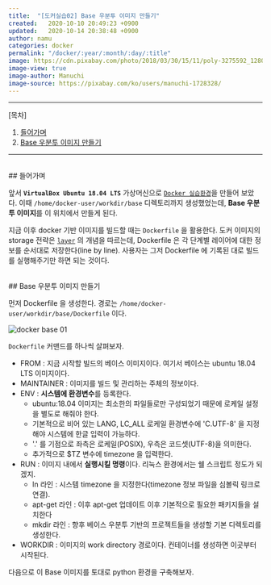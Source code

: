 ```yaml
---
title:  "[도커실습02] Base 우분투 이미지 만들기"
created:   2020-10-10 20:49:23 +0900
updated:   2020-10-14 20:38:48 +0900
author: namu
categories: docker
permalink: "/docker/:year/:month/:day/:title"
image: https://cdn.pixabay.com/photo/2018/03/30/15/11/poly-3275592_1280.jpg
image-view: true
image-author: Manuchi
image-source: https://pixabay.com/ko/users/manuchi-1728328/
---
```



---

[목차]

1. [들어가며](#들어가며)
2. [Base 우분투 이미지 만들기](#base-우분투-이미지-만들기)

---

<br>
## 들어가며

앞서 **```VirtualBox Ubuntu 18.04 LTS```** 가상머신으로
[```Docker 실습환경```](./2020-10-10-docker-config.markdown)을 만들어 보았다.
이때 ```/home/docker-user/workdir/base``` 디렉토리까지 생성했었는데,
**Base 우분투 이미지**를 이 위치에서 만들게 된다.

지금 이후 docker 기반 이미지를 빌드할 때는 ```Dockerfile``` 을 활용한다.
도커 이미지의 storage 전략은 [```layer```](https://docs.docker.com/storage/storagedriver/#images-and-layers) 의 개념을
따르는데, Dockerfile 은 각 단계별 레이어에 대한 정보를 순서대로 저장한다(line by line).
사용자는 그저 Dockerfile 에 기록된 대로 빌드를 실행해주기만 하면 되는 것이다.

<br>
## Base 우분투 이미지 만들기

먼저 Dockerfile 을 생성한다. 경로는 ```/home/docker-user/workdir/base/Dockerfile``` 이다.

![docker base 01](https://daesungra.github.io/namu/assets/post-img/docker_base01.png)

```Dockerfile``` 커맨드를 하나씩 살펴보자.

- FROM : 지금 시작할 빌드의 베이스 이미지이다. 여기서 베이스는 ubuntu 18.04 LTS 이미지이다.
- MAINTAINER : 이미지를 빌드 및 관리하는 주체의 정보이다.
- ENV : **시스템에 환경변수**를 등록한다.
    - ubuntu:18.04 이미지는 최소한의 파일들로만 구성되었기 때문에 로케일 설정을 별도로 해줘야 한다.
    - 기본적으로 비어 있는 LANG, LC_ALL 로케일 환경변수에 'C.UTF-8' 을 지정해야 시스템에 한글 입력이 가능하다.
    - '.' 를 기점으로 좌측은 로케일(POSIX), 우측은 코드셋(UTF-8)을 의미한다.
    - 추가적으로 $TZ 변수에 timezone 을 입력한다.
- RUN : 이미지 내에서 **실행시킬 명령**이다. 리눅스 환경에서는 쉘 스크립트 정도가 되겠지.
    - ln 라인 : 시스템 timezone 을 지정한다(timezone 정보 파일을 심볼릭 링크로 연결).
    - apt-get 라인 : 이후 apt-get 업데이트 이후 기본적으로 필요한 패키지들을 설치한다
    - mkdir 라인 : 향후 베이스 우분투 기반의 프로젝트들을 생성할 기본 디렉토리를 생성한다.
- WORKDIR : 이미지의 work directory 경로이다. 컨테이너를 생성하면 이곳부터 시작된다.

다음으로 이 Base 이미지를 토대로 python 환경을 구축해보자.
